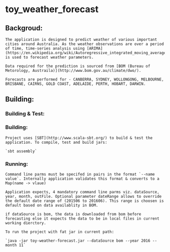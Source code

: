 toy_weather_forecast
====================

Backgroud:
----------

	The application is designed to predict weather of various important cities around Australia. As the weather observations are over a period of time, time-series analysis using [ARIMA](https://en.wikipedia.org/wiki/Autoregressive_integrated_moving_average)  is used to forecast weather parameters. 

	Data required for the prediction is sourced from [BOM (Bureau of Metorology, Austraila)](http://www.bom.gov.au/climate/dwo/).

	Forecasts are performed for - CANBERRA, SYDNEY, WOLLONGONG, MELBOURNE, BRISBANE, CAIRNS, GOLD COAST, ADELAIDE, PERTH, HOBART, DARWIN.

Building:
---------
	
### Building & Test:
 
### Building:

 	Project uses [SBT](http://www.scala-sbt.org/) to build & test the application. To compile, test and build jars: 

 	`sbt assembly`

### Running:

	Command line parms must be specifed in pairs in the format `--name value`. Internally application validates this format & converts to a Map(name -> vlaue)

	Application expects, 4 mandatory command line parms viz. dataSource, year, month, outFile. Optional parameter dateRange allows to override the default date range of (201506 to 201606). This range is choosen is default based on data availablity in BOM.

	if dataSource is bom, the data is downloaded from bom before forecasting else it expects the data to be in local files in current working dierctory.

	To run the project with fat jar in current path:
	
	`java -jar toy-weather-forecast.jar --dataSource bom --year 2016 --month 11`




	

